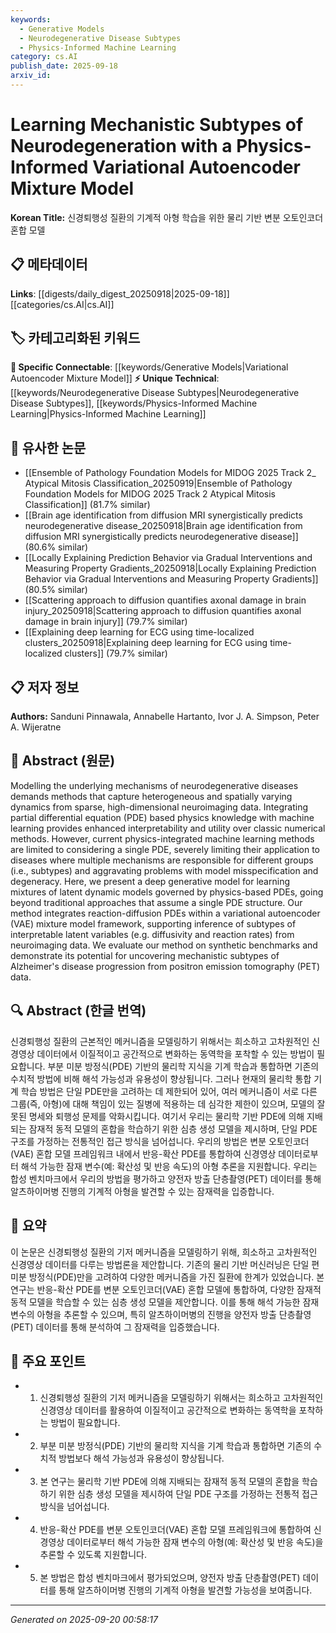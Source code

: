 ```yaml
---
keywords:
  - Generative Models
  - Neurodegenerative Disease Subtypes
  - Physics-Informed Machine Learning
category: cs.AI
publish_date: 2025-09-18
arxiv_id:
---
```


<!-- KEYWORD_LINKING_METADATA:
{
  "processed_timestamp": "2025-09-22 22:22:17.193970",
  "vocabulary_version": "1.0",
  "selected_keywords": [
    "Generative Models",
    "Neurodegenerative Disease Subtypes",
    "Physics-Informed Machine Learning"
  ],
  "rejected_keywords": [
    "Partial Differential Equations"
  ],
  "similarity_scores": {
    "Generative Models": 0.8,
    "Neurodegenerative Disease Subtypes": 0.78,
    "Physics-Informed Machine Learning": 0.75
  },
  "extraction_method": "AI_prompt_based",
  "budget_applied": true
}
-->

# Learning Mechanistic Subtypes of Neurodegeneration with a Physics-Informed Variational Autoencoder Mixture Model

**Korean Title:** 신경퇴행성 질환의 기계적 아형 학습을 위한 물리 기반 변분 오토인코더 혼합 모델

## 📋 메타데이터

**Links**: [[digests/daily_digest_20250918|2025-09-18]]       [[categories/cs.AI|cs.AI]]

## 🏷️ 카테고리화된 키워드
**🔗 Specific Connectable**: [[keywords/Generative Models|Variational Autoencoder Mixture Model]]
**⚡ Unique Technical**: [[keywords/Neurodegenerative Disease Subtypes|Neurodegenerative Disease Subtypes]], [[keywords/Physics-Informed Machine Learning|Physics-Informed Machine Learning]]

## 🔗 유사한 논문
- [[Ensemble of Pathology Foundation Models for MIDOG 2025 Track 2_ Atypical Mitosis Classification_20250919|Ensemble of Pathology Foundation Models for MIDOG 2025 Track 2 Atypical Mitosis Classification]] (81.7% similar)
- [[Brain age identification from diffusion MRI synergistically predicts neurodegenerative disease_20250918|Brain age identification from diffusion MRI synergistically predicts neurodegenerative disease]] (80.6% similar)
- [[Locally Explaining Prediction Behavior via Gradual Interventions and Measuring Property Gradients_20250918|Locally Explaining Prediction Behavior via Gradual Interventions and Measuring Property Gradients]] (80.5% similar)
- [[Scattering approach to diffusion quantifies axonal damage in brain injury_20250918|Scattering approach to diffusion quantifies axonal damage in brain injury]] (79.7% similar)
- [[Explaining deep learning for ECG using time-localized clusters_20250918|Explaining deep learning for ECG using time-localized clusters]] (79.7% similar)

## 📋 저자 정보

**Authors:** Sanduni Pinnawala, Annabelle Hartanto, Ivor J. A. Simpson, Peter A. Wijeratne

## 📄 Abstract (원문)

Modelling the underlying mechanisms of neurodegenerative diseases demands
methods that capture heterogeneous and spatially varying dynamics from sparse,
high-dimensional neuroimaging data. Integrating partial differential equation
(PDE) based physics knowledge with machine learning provides enhanced
interpretability and utility over classic numerical methods. However, current
physics-integrated machine learning methods are limited to considering a single
PDE, severely limiting their application to diseases where multiple mechanisms
are responsible for different groups (i.e., subtypes) and aggravating problems
with model misspecification and degeneracy. Here, we present a deep generative
model for learning mixtures of latent dynamic models governed by physics-based
PDEs, going beyond traditional approaches that assume a single PDE structure.
Our method integrates reaction-diffusion PDEs within a variational autoencoder
(VAE) mixture model framework, supporting inference of subtypes of
interpretable latent variables (e.g. diffusivity and reaction rates) from
neuroimaging data. We evaluate our method on synthetic benchmarks and
demonstrate its potential for uncovering mechanistic subtypes of Alzheimer's
disease progression from positron emission tomography (PET) data.

## 🔍 Abstract (한글 번역)

신경퇴행성 질환의 근본적인 메커니즘을 모델링하기 위해서는 희소하고 고차원적인 신경영상 데이터에서 이질적이고 공간적으로 변화하는 동역학을 포착할 수 있는 방법이 필요합니다. 부분 미분 방정식(PDE) 기반의 물리학 지식을 기계 학습과 통합하면 기존의 수치적 방법에 비해 해석 가능성과 유용성이 향상됩니다. 그러나 현재의 물리학 통합 기계 학습 방법은 단일 PDE만을 고려하는 데 제한되어 있어, 여러 메커니즘이 서로 다른 그룹(즉, 아형)에 대해 책임이 있는 질병에 적용하는 데 심각한 제한이 있으며, 모델의 잘못된 명세와 퇴행성 문제를 악화시킵니다. 여기서 우리는 물리학 기반 PDE에 의해 지배되는 잠재적 동적 모델의 혼합을 학습하기 위한 심층 생성 모델을 제시하며, 단일 PDE 구조를 가정하는 전통적인 접근 방식을 넘어섭니다. 우리의 방법은 변분 오토인코더(VAE) 혼합 모델 프레임워크 내에서 반응-확산 PDE를 통합하여 신경영상 데이터로부터 해석 가능한 잠재 변수(예: 확산성 및 반응 속도)의 아형 추론을 지원합니다. 우리는 합성 벤치마크에서 우리의 방법을 평가하고 양전자 방출 단층촬영(PET) 데이터를 통해 알츠하이머병 진행의 기계적 아형을 발견할 수 있는 잠재력을 입증합니다.

## 📝 요약

이 논문은 신경퇴행성 질환의 기저 메커니즘을 모델링하기 위해, 희소하고 고차원적인 신경영상 데이터를 다루는 방법론을 제안합니다. 기존의 물리 기반 머신러닝은 단일 편미분 방정식(PDE)만을 고려하여 다양한 메커니즘을 가진 질환에 한계가 있었습니다. 본 연구는 반응-확산 PDE를 변분 오토인코더(VAE) 혼합 모델에 통합하여, 다양한 잠재적 동적 모델을 학습할 수 있는 심층 생성 모델을 제안합니다. 이를 통해 해석 가능한 잠재 변수의 아형을 추론할 수 있으며, 특히 알츠하이머병의 진행을 양전자 방출 단층촬영(PET) 데이터를 통해 분석하여 그 잠재력을 입증했습니다.

## 🎯 주요 포인트

- 1. 신경퇴행성 질환의 기저 메커니즘을 모델링하기 위해서는 희소하고 고차원적인 신경영상 데이터를 활용하여 이질적이고 공간적으로 변화하는 동역학을 포착하는 방법이 필요합니다.

- 2. 부분 미분 방정식(PDE) 기반의 물리학 지식을 기계 학습과 통합하면 기존의 수치적 방법보다 해석 가능성과 유용성이 향상됩니다.

- 3. 본 연구는 물리학 기반 PDE에 의해 지배되는 잠재적 동적 모델의 혼합을 학습하기 위한 심층 생성 모델을 제시하여 단일 PDE 구조를 가정하는 전통적 접근 방식을 넘어섭니다.

- 4. 반응-확산 PDE를 변분 오토인코더(VAE) 혼합 모델 프레임워크에 통합하여 신경영상 데이터로부터 해석 가능한 잠재 변수의 아형(예: 확산성 및 반응 속도)을 추론할 수 있도록 지원합니다.

- 5. 본 방법은 합성 벤치마크에서 평가되었으며, 양전자 방출 단층촬영(PET) 데이터를 통해 알츠하이머병 진행의 기계적 아형을 발견할 가능성을 보여줍니다.

---

*Generated on 2025-09-20 00:58:17*